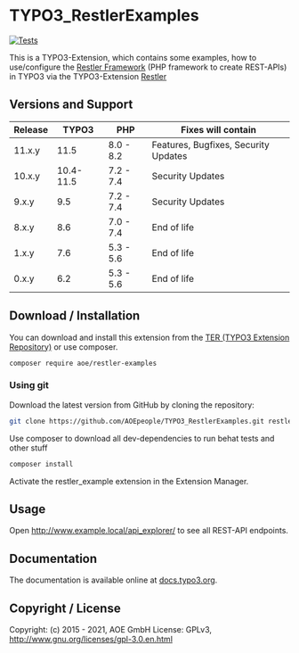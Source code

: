 # TYPO3_RestlerExamples

[![Tests](https://github.com/AOEpeople/TYPO3_RestlerExamples/actions/workflows/tests.yml/badge.svg?branch=main)](https://github.com/AOEpeople/TYPO3_RestlerExamples/actions/workflows/tests.yml)

This is a TYPO3-Extension, which contains some examples, how to use/configure the [Restler Framework][LuracastRestler] (PHP framework to create REST-APIs)
in TYPO3 via the TYPO3-Extension [Restler][TYPO3_Restler]

## Versions and Support

| Release | TYPO3     | PHP       | Fixes will contain                   |
|---------|-----------|-----------|--------------------------------------|
| 11.x.y  | 11.5      | 8.0 - 8.2 | Features, Bugfixes, Security Updates |
| 10.x.y  | 10.4-11.5 | 7.2 - 7.4 | Security Updates                     |
| 9.x.y   | 9.5       | 7.2 - 7.4 | Security Updates                     |
| 8.x.y   | 8.6       | 7.0 - 7.4 | End of life                          |
| 1.x.y   | 7.6       | 5.3 - 5.6 | End of life                          |
| 0.x.y   | 6.2       | 5.3 - 5.6 | End of life                          |

## Download / Installation

You can download and install this extension from the [TER (TYPO3 Extension Repository)][RestlerExamples_TER] or use composer.

```shell script
composer require aoe/restler-examples
```

### Using git

Download the latest version from GitHub by cloning the repository:

```bash
git clone https://github.com/AOEpeople/TYPO3_RestlerExamples.git restler_examples
```

Use composer to download all dev-dependencies to run behat tests and other stuff
```bash
composer install
```

Activate the restler_example extension in the Extension Manager.

## Usage
Open http://www.example.local/api_explorer/ to see all REST-API endpoints.

## Documentation

The documentation is available online at [docs.typo3.org][RestlerExamples_Documentation].

## Copyright / License

Copyright: (c) 2015 - 2021, AOE GmbH
License: GPLv3, <http://www.gnu.org/licenses/gpl-3.0.en.html>

[LuracastRestler]: https://github.com/Luracast/Restler
[TYPO3_Restler]: https://github.com/AOEpeople/TYPO3_Restler
[RestlerExamples_TER]: https://extensions.typo3.org/extension/restler_examples
[RestlerExamples_Documentation]: https://docs.typo3.org/typo3cms/extensions/restler_examples/stable/
